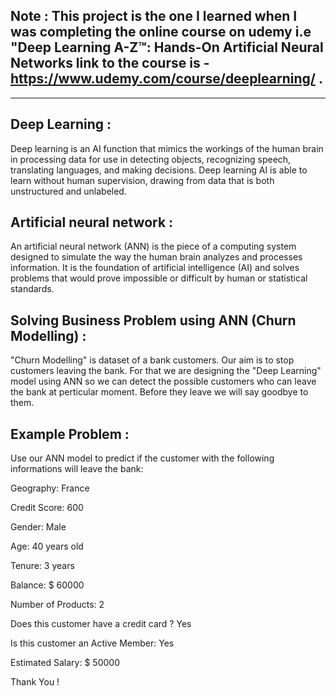  Note : This project is the one I learned when I was completing the online course on udemy i.e "Deep Learning A-Z™: Hands-On Artificial Neural Networks
        link to the course is - https://www.udemy.com/course/deeplearning/ . 
 ------------------------------------------------------------------------------------------------------------------------------------------------------------------------
 ------------------------------------------------------------------------------------------------------------------------------------------------------------------------
 Deep Learning :
 --------------
  Deep learning is an AI function that mimics the workings of the human brain in processing data for use in detecting objects, recognizing speech, translating languages,   and making decisions. Deep learning AI is able to learn without human supervision, drawing from data that is both unstructured and unlabeled.
  
Artificial neural network :
--------------------------
  An artificial neural network (ANN) is the piece of a computing system designed to simulate the way the human brain analyzes and processes information. It is the         foundation of artificial intelligence (AI) and solves problems that would prove impossible or difficult by human or statistical standards.
  
Solving Business Problem using ANN (Churn Modelling) :
-----------------------------------------------------
  "Churn Modelling" is dataset of a bank customers. Our aim is to stop customers leaving the bank. For that we are designing the "Deep Learning" model using ANN so we 
   can detect the possible customers who can leave the bank at perticular moment. Before they leave we will say goodbye to them. 

Example Problem :
----------------
  Use our ANN model to predict if the customer with the following informations will leave the bank: 

  Geography: France
  
  Credit Score: 600
  
  Gender: Male
  
  Age: 40 years old
  
  Tenure: 3 years
  
  Balance: \$ 60000
  
  Number of Products: 2
  
  Does this customer have a credit card ? Yes
  
  Is this customer an Active Member: Yes
  
  Estimated Salary: \$ 50000
  
Thank You !
  
